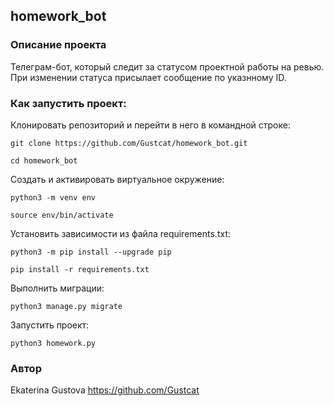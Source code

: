 ## homework_bot

### Описание проекта
Телеграм-бот, который следит за статусом проектной работы на ревью. При изменении статуса присылает сообщение по указнному ID.

### Как запустить проект:

Клонировать репозиторий и перейти в него в командной строке:

```
git clone https://github.com/Gustcat/homework_bot.git
```

```
cd homework_bot
```

Cоздать и активировать виртуальное окружение:

```
python3 -m venv env
```

```
source env/bin/activate
```

Установить зависимости из файла requirements.txt:

```
python3 -m pip install --upgrade pip
```

```
pip install -r requirements.txt
```

Выполнить миграции:

```
python3 manage.py migrate
```

Запустить проект:

```
python3 homework.py
```

### Автор
Ekaterina Gustova https://github.com/Gustcat
